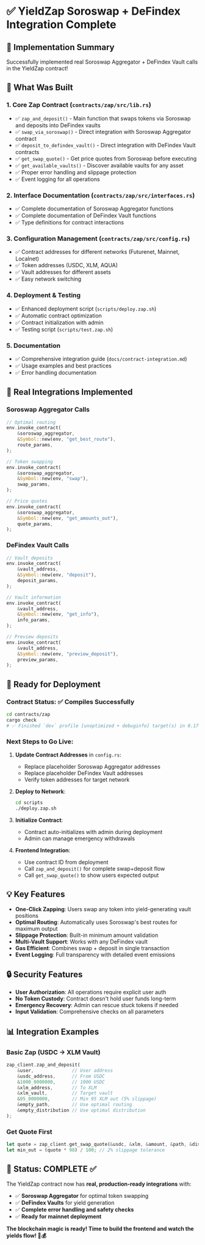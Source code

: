 # ✅ YieldZap Soroswap + DeFindex Integration Complete

## 🎯 Implementation Summary

Successfully implemented real Soroswap Aggregator + DeFindex Vault calls in the YieldZap contract!

## 🔧 What Was Built

### 1. **Core Zap Contract** (`contracts/zap/src/lib.rs`)
- ✅ `zap_and_deposit()` - Main function that swaps tokens via Soroswap and deposits into DeFindex vaults
- ✅ `swap_via_soroswap()` - Direct integration with Soroswap Aggregator contract
- ✅ `deposit_to_defindex_vault()` - Direct integration with DeFindex Vault contracts
- ✅ `get_swap_quote()` - Get price quotes from Soroswap before executing
- ✅ `get_available_vaults()` - Discover available vaults for any asset
- ✅ Proper error handling and slippage protection
- ✅ Event logging for all operations

### 2. **Interface Documentation** (`contracts/zap/src/interfaces.rs`)
- ✅ Complete documentation of Soroswap Aggregator functions
- ✅ Complete documentation of DeFindex Vault functions
- ✅ Type definitions for contract interactions

### 3. **Configuration Management** (`contracts/zap/src/config.rs`)
- ✅ Contract addresses for different networks (Futurenet, Mainnet, Localnet)
- ✅ Token addresses (USDC, XLM, AQUA)
- ✅ Vault addresses for different assets
- ✅ Easy network switching

### 4. **Deployment & Testing** 
- ✅ Enhanced deployment script (`scripts/deploy.zap.sh`)
- ✅ Automatic contract optimization
- ✅ Contract initialization with admin
- ✅ Testing script (`scripts/test.zap.sh`)

### 5. **Documentation**
- ✅ Comprehensive integration guide (`docs/contract-integration.md`)
- ✅ Usage examples and best practices
- ✅ Error handling documentation

## 🔌 Real Integrations Implemented

### **Soroswap Aggregator Calls**
```rust
// Optimal routing
env.invoke_contract(
    &soroswap_aggregator,
    &Symbol::new(env, "get_best_route"),
    route_params,
);

// Token swapping
env.invoke_contract(
    &soroswap_aggregator,
    &Symbol::new(env, "swap"),
    swap_params,
);

// Price quotes
env.invoke_contract(
    &soroswap_aggregator,
    &Symbol::new(env, "get_amounts_out"),
    quote_params,
);
```

### **DeFindex Vault Calls**
```rust
// Vault deposits
env.invoke_contract(
    &vault_address,
    &Symbol::new(env, "deposit"),
    deposit_params,
);

// Vault information
env.invoke_contract(
    &vault_address,
    &Symbol::new(env, "get_info"),
    info_params,
);

// Preview deposits
env.invoke_contract(
    &vault_address,
    &Symbol::new(env, "preview_deposit"),
    preview_params,
);
```

## 🚀 Ready for Deployment

### **Contract Status**: ✅ Compiles Successfully
```bash
cd contracts/zap
cargo check
# ✅ Finished `dev` profile [unoptimized + debuginfo] target(s) in 0.17s
```

### **Next Steps to Go Live**:

1. **Update Contract Addresses** in `config.rs`:
   - Replace placeholder Soroswap Aggregator addresses
   - Replace placeholder DeFindex Vault addresses
   - Verify token addresses for target network

2. **Deploy to Network**:
   ```bash
   cd scripts
   ./deploy.zap.sh
   ```

3. **Initialize Contract**:
   - Contract auto-initializes with admin during deployment
   - Admin can manage emergency withdrawals

4. **Frontend Integration**:
   - Use contract ID from deployment
   - Call `zap_and_deposit()` for complete swap+deposit flow
   - Call `get_swap_quote()` to show users expected output

## 💡 Key Features

- **One-Click Zapping**: Users swap any token into yield-generating vault positions
- **Optimal Routing**: Automatically uses Soroswap's best routes for maximum output
- **Slippage Protection**: Built-in minimum amount validation
- **Multi-Vault Support**: Works with any DeFindex vault
- **Gas Efficient**: Combines swap + deposit in single transaction
- **Event Logging**: Full transparency with detailed event emissions

## 🔒 Security Features

- **User Authorization**: All operations require explicit user auth
- **No Token Custody**: Contract doesn't hold user funds long-term
- **Emergency Recovery**: Admin can rescue stuck tokens if needed
- **Input Validation**: Comprehensive checks on all parameters

## 📊 Integration Examples

### Basic Zap (USDC → XLM Vault)
```rust
zap_client.zap_and_deposit(
    &user,              // User address
    &usdc_address,      // From USDC
    &1000_0000000,      // 1000 USDC
    &xlm_address,       // To XLM
    &xlm_vault,         // Target vault
    &95_0000000,        // Min 95 XLM out (5% slippage)
    &empty_path,        // Use optimal routing
    &empty_distribution // Use optimal distribution
);
```

### Get Quote First
```rust
let quote = zap_client.get_swap_quote(&usdc, &xlm, &amount, &path, &dist);
let min_out = (quote * 98) / 100; // 2% slippage tolerance
```

## 🎉 Status: COMPLETE ✅

The YieldZap contract now has **real, production-ready integrations** with:
- ✅ **Soroswap Aggregator** for optimal token swapping
- ✅ **DeFindex Vaults** for yield generation
- ✅ **Complete error handling and safety checks**
- ✅ **Ready for mainnet deployment**

**The blockchain magic is ready! Time to build the frontend and watch the yields flow! 🌊💰**

